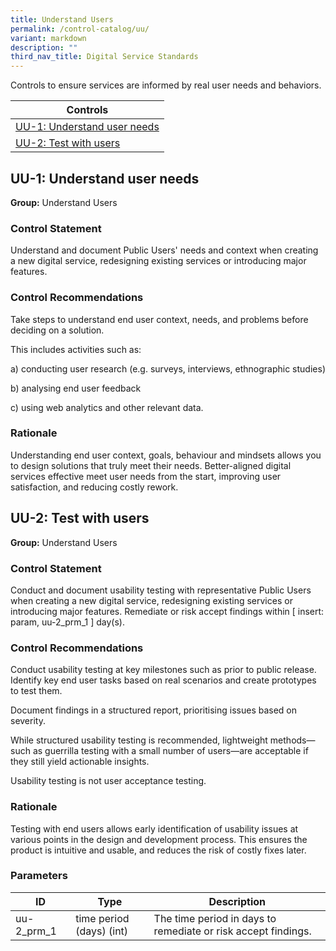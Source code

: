 ```yaml
---
title: Understand Users
permalink: /control-catalog/uu/
variant: markdown
description: ""
third_nav_title: Digital Service Standards
---
```

Controls to ensure services are informed by real user needs and behaviors.

| Controls                                                   |
| ---------------------------------------------------------- |
| [UU-1: Understand user needs](#uu-1-understand-user-needs) |
| [UU-2: Test with users](#uu-2-test-with-users)             |

## UU-1: Understand user needs

**Group:** Understand Users

### Control Statement

Understand and document Public Users&#39; needs and context when creating a new digital service, redesigning existing services or introducing major features.

### Control Recommendations

Take steps to understand end user context, needs, and problems before deciding on a solution.

This includes activities such as:

a) conducting user research (e.g. surveys, interviews, ethnographic studies)

b) analysing end user feedback

c) using web analytics and other relevant data.

### Rationale

Understanding end user context, goals, behaviour and mindsets allows you to design solutions that truly meet their needs. Better-aligned digital services effective meet user needs from the start, improving user satisfaction, and reducing costly rework.

## UU-2: Test with users

**Group:** Understand Users

### Control Statement

Conduct and document usability testing with representative Public Users when creating a new digital service, redesigning existing services or introducing major features. Remediate or risk accept findings within [ insert: param, uu-2_prm_1 ] day(s).

### Control Recommendations

Conduct usability testing at key milestones such as prior to public release. Identify key end user tasks based on real scenarios and create prototypes to test them.

Document findings in a structured report, prioritising issues based on severity.

While structured usability testing is recommended, lightweight methods—such as guerrilla testing with a small number of users—are acceptable if they still yield actionable insights.

Usability testing is not user acceptance testing.

### Rationale

Testing with end users allows early identification of usability issues at various points in the design and development process. This ensures the product is intuitive and usable, and reduces the risk of costly fixes later.

### Parameters

| ID         | Type                     | Description                                                   |
| ---------- | ------------------------ | ------------------------------------------------------------- |
| uu-2_prm_1 | time period (days) (int) | The time period in days to remediate or risk accept findings. |